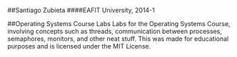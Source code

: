 ##Santiago Zubieta
####EAFIT University, 2014-1

##Operating Systems Course Labs
Labs for the Operating Systems Course, involving concepts such as threads, communication between processes, semaphores, monitors, and other neat stuff. This was made for educational purposes and is licensed under the MIT License.